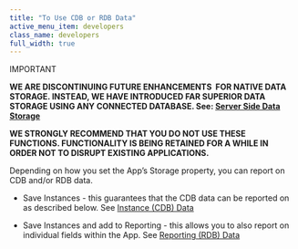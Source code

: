 ```yaml
---
title: "To Use CDB or RDB Data"
active_menu_item: developers
class_name: developers
full_width: true
---
```



IMPORTANT

**WE ARE DISCONTINUING FUTURE ENHANCEMENTS  FOR NATIVE DATA STORAGE. INSTEAD, WE HAVE INTRODUCED FAR SUPERIOR DATA STORAGE USING ANY CONNECTED DATABASE. See: [Server Side Data Storage](/developers/documentation/product-guide/data-storage/server-side-data-storage/)**

**WE STRONGLY RECOMMEND THAT YOU DO NOT USE THESE FUNCTIONS. FUNCTIONALITY IS BEING RETAINED FOR A WHILE IN ORDER NOT TO DISRUPT EXISTING APPLICATIONS.**

Depending on how you set the App’s Storage property, you can report on CDB and/or RDB data.

 - Save Instances - this guarantees that the CDB data can be reported on as described below. See [Instance (CDB) Data](/developers/documentation/product-guide/advanced-features/data-storage-management/how-to-report-on-app-data/to-use-cdb-or-rdb-data/instance-cdb-data)

 - Save Instances and add to Reporting - this allows you to also report on individual fields within the App. See [Reporting (RDB) Data](/developers/documentation/product-guide/advanced-features/data-storage-management/how-to-report-on-app-data/to-use-cdb-or-rdb-data/reporting-rdb-data)


